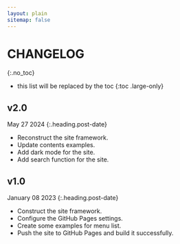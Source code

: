 ```yaml
---
layout: plain
sitemap: false
---
```


# CHANGELOG
{:.no_toc}

* this list will be replaced by the toc
{:toc .large-only}

## v2.0
May 27 2024
{:.heading.post-date}

* Reconstruct the site framework.
* Update contents examples.
* Add dark mode for the site.
* Add search function for the site.

## v1.0
January 08 2023
{:.heading.post-date}

* Construct the site framework.
* Configure the GitHub Pages settings.
* Create some examples for menu list.
* Push the site to GitHub Pages and build it successfully.
